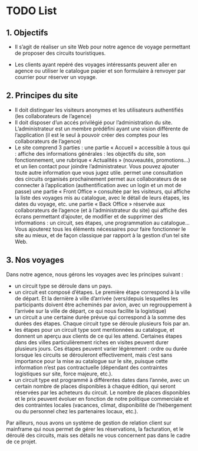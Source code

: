 # TODO List

## 1. Objectifs

* Il s’agit de réaliser un site Web pour notre agence de voyage permettant de proposer des circuits touristiques.

* Les clients ayant repéré des voyages intéressants peuvent aller en agence ou utiliser le catalogue papier et son formulaire à renvoyer par courrier pour réserver un voyage.

## 2. Principes du site

*  Il doit distinguer les visiteurs anonymes et les utilisateurs authentifiés (les collaborateurs de l’agence)
*  Il doit disposer d’un accés privilégié pour l’administration du site. L’administrateur est un membre prédéfini ayant une vision différente de l’application (il est le seul à pouvoir créer des comptes pour les collaborateurs de l’agence)
*  Le site comprend 3 parties :
        une  partie « Accueil » accessible à tous qui :
            affiche des informations générales : les objectifs du site, son fonctionnement, une rubrique « Actualités » (nouveautés, promotions…) et un lien contact pour joindre l’administrateur. Vous pouvez ajouter toute autre information que vous jugez utile.
            permet une consultation des circuits organisés prochainement
            permet aux collaborateurs de se connecter à l’application (authentification avec un login et un mot de passe)
        une partie « Front Office » consultée par les visiteurs, qui affiche la liste des voyages mis au catalogue, avec le détail de leurs étapes, les dates du voyage, etc.
        une partie « Back Office » réservée aux collaborateurs de l’agence (et à l’administrateur du site) qui affiche des écrans permettant d’ajouter, de modifier et de supprimer des informations : un circuit, ses étapes, une programmation au catalogue…
    Vous ajouterez tous les éléments nécessaires pour faire fonctionner le site au mieux, et de façon classique par rapport à la gestion d’un tel site Web.

## 3. Nos voyages

Dans notre agence, nous gérons les voyages avec les principes suivant :

* un circuit type se déroule dans un pays.
* un circuit est composé d’étapes. Le première étape correspond à la ville de départ. Et la dernière à ville d’arrivée (vers/depuis lesquelles les participants doivent être acheminés par avion, avec un regrouppement à l’arrivée sur la ville de départ, ce qui nous facilite la logistique)
* un circuit a une certaine durée prévue qui correspond à la somme des durées des étapes. Chaque circuit type se déroule plusieurs fois par an.
* les étapes pour un circuit type sont mentionnées au catalogue, et donnent un aperçu aux clients de ce qui les attend. Certaines étapes dans des villes particulièrement riches en visites peuvent durer plusieurs jours. Ces étapes peuvent varier légèrement : ordre ou durée lorsque les circuits se dérouleront effectivement, mais c’est sans importance pour la mise au catalogue sur le site, puisque cette information n’est pas contractuelle (dépendant des contraintes logistiques sur site, force majeure, etc.).
* un circuit type est programmé à différentes dates dans l’année, avec un certain nombre de places disponibles à chaque édition, qui seront réservées par les acheteurs du circuit. Le nombre de places disponibles et le prix peuvent évoluer en fonction de notre politique commerciale et des contraintes locales (vacances, climat, disponibilité de l’hébergement ou du personnel chez les partenaires locaux, etc.).

Par ailleurs, nous avons un système de gestion de relation client sur mainframe qui nous permet de gérer les réservations, la facturation, et le déroulé des circuits, mais ses détails ne vous concernent pas dans le cadre de ce projet.

